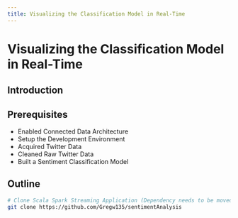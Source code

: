 ```yaml
---
title: Visualizing the Classification Model in Real-Time
---
```


# Visualizing the Classification Model in Real-Time

## Introduction

## Prerequisites

- Enabled Connected Data Architecture
- Setup the Development Environment
- Acquired Twitter Data
- Cleaned Raw Twitter Data
- Built a Sentiment Classification Model

## Outline



~~~bash
# Clone Scala Spark Streaming Application (Dependency needs to be moved to Hortonworks)
git clone https://github.com/Gregw135/sentimentAnalysis
~~~
